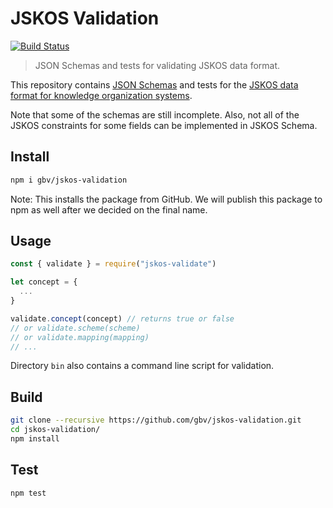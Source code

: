# JSKOS Validation

[![Build Status](https://travis-ci.com/gbv/jskos-validation.svg?branch=master)](https://travis-ci.com/gbv/jskos-validation)

> JSON Schemas and tests for validating JSKOS data format.

This repository contains [JSON Schemas](http://json-schema.org) and tests for the [JSKOS data format for knowledge organization systems](http://gbv.github.io/jskos/).

Note that some of the schemas are still incomplete. Also, not all of the JSKOS constraints for some fields can be implemented in JSKOS Schema.

## Install

```bash
npm i gbv/jskos-validation
```

Note: This installs the package from GitHub. We will publish this package to npm as well after we decided on the final name.

## Usage

```javascript
const { validate } = require("jskos-validate")

let concept = {
  ...
}

validate.concept(concept) // returns true or false
// or validate.scheme(scheme)
// or validate.mapping(mapping)
// ...
```

Directory `bin` also contains a command line script for validation.

## Build

```bash
git clone --recursive https://github.com/gbv/jskos-validation.git
cd jskos-validation/
npm install
```

## Test

```bash
npm test
```
